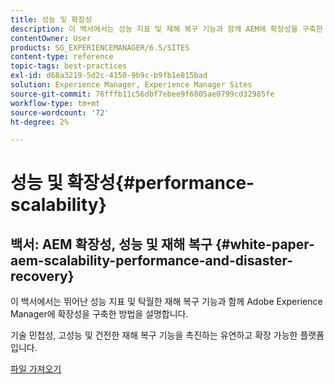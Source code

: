 ```yaml
---
title: 성능 및 확장성
description: 이 백서에서는 성능 지표 및 재해 복구 기능과 함께 AEM에 확장성을 구축한 방법을 설명합니다.
contentOwner: User
products: SG_EXPERIENCEMANAGER/6.5/SITES
content-type: reference
topic-tags: best-practices
exl-id: d68a3219-5d2c-4150-9b9c-b9fb1e815bad
solution: Experience Manager, Experience Manager Sites
source-git-commit: 76fffb11c56dbf7ebee9f6805ae0799cd32985fe
workflow-type: tm+mt
source-wordcount: '72'
ht-degree: 2%

---
```


# 성능 및 확장성{#performance-scalability}

## 백서: AEM 확장성, 성능 및 재해 복구 {#white-paper-aem-scalability-performance-and-disaster-recovery}

이 백서에서는 뛰어난 성능 지표 및 탁월한 재해 복구 기능과 함께 Adobe Experience Manager에 확장성을 구축한 방법을 설명합니다.

기술 민첩성, 고성능 및 건전한 재해 복구 기능을 촉진하는 유연하고 확장 가능한 플랫폼입니다.

[파일 가져오기](assets/aem_scalability_whitepaperfinal-06122015je.pdf)
